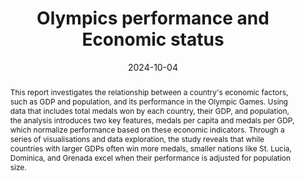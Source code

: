 ---
title: "Olympics performance and Economic status"
authors:
- admin
date: "2024-10-04"
doi: ""
publishDate: "2024-10-07"
share: false
show_related: true
featured: true

publication_types: ["report"]

# Publication name and optional abbreviated publication name.
publication: "Kaggle"


# Featured image
# To use, add an image named `featured.jpg/png` to your page's folder. 
image:
  caption: 'Designed by Mohamed Yosef'
  focal_point: ""
  preview_only: false

abstract: This report investigates the relationship between a country's economic factors, such as GDP and population, and its performance in the Olympic Games. Using data that includes total medals won by each country, their GDP, and population, the analysis introduces two key features, medals per capita and medals per GDP, which normalize performance based on these economic indicators. Through a series of visualisations and data exploration, the study reveals that while countries with larger GDPs often win more medals, smaller nations like St. Lucia, Dominica, and Grenada excel when their performance is adjusted for population size. 

# Summary. An optional shortened abstract.
summary: While economic power and population size contribute to a country's Olympic success, they are not the only factors. Smaller countries with less economic power can outperform expectations when normalized for population or GDP.

tags:
- Data Analysis
- Sports
- Economics

links:
- name: "Kaggle"
  url: "https://www.kaggle.com/code/mohamedyosef101/how-economic-status-impact-olympics-performance"
url_pdf: ''
url_code: 'https://github.com/mohamedyosef101/olympics-economics'
url_dataset: 'https://www.kaggle.com/datasets/mohamedyosef101/2024-olympics-medals-and-economic-status'
url_poster: ''
url_project: ''
url_slides: ''
url_source: ''
url_video: ''
---